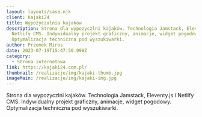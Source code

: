 ```yaml
---
layout: layouts/case.njk
client: Kajaki24
title: Wypożyczalnia kajaków
description: Strona dla wypozyczlni kajaków. Technologia Jamstack, Eleventy.js i
  Netlify CMS. Indywidualny projekt graficzny, animacje, widget pogodowy.
  Optymalizacja techniczna pod wyszukiwarki.
author: Przemek Miros
date: 2023-07-19T15:47:50.998Z
category:
  - Strona internetowa
link: https://kajaki24.com.pl/
thumbnail: /realizacje/img/kajaki-thumb.jpg
imageMain: /realizacje/img/kajaki-img.jpg
---
```

Strona dla wypozyczlni kajaków. Technologia Jamstack, Eleventy.js i Netlify CMS. Indywidualny projekt graficzny, animacje, widget pogodowy. Optymalizacja techniczna pod wyszukiwarki.